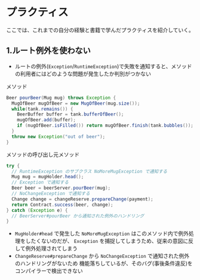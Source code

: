 プラクティス
===

ここでは、これまでの自分の経験と書籍で学んだプラクティスを紹介していく。

1.ルート例外を使わない
---

* ルートの例外(`Exception`/`RuntimeException`)で失敗を通知すると、メソッドの利用者にはどのような問題が発生したか判別がつかない

メソッド

```java 
Beer pourBeer(Mug mug) throws Exception {
  MugOfBeer mugOfBeer = new MugOfBeer(mug.size());
  while(tank.remains()) {
    BeerBuffer buffer = tank.bufferOfBeer();
    mugOfBeer.add(buffer);
    if (nugOfBeer.isFilled()) return mugOfBeer.finish(tank.bubbles());
  }
  throw new Exception("out of beer");
}
```

メソッドの呼び出し元メソッド

```java 
try {
  // RuntimeException のサブクラス NoMoreMugException で通知する
  Mug mug = mugHolder.head();
  // Exception で通知する
  Beer beer = beerServer.pourBeer(mug);
  // NoChangeException で通知する
  Change change = changeReserve.prepareChange(payment);
  return Contract.success(beer, change);
} catch (Exception e) {
  // BeerServer#pourBeer から通知された例外のハンドリング
}
```

* `MugHolder#head` で発生した `NoMoreMugException` はこのメソッド内で例外処理をしたくないのだが、
`Exception` を捕捉してしまうため、従来の意図に反して例外処理されてしまう
* `ChangeReserve#prepareChange` から `NoChangeException` で通知された例外のハンドリングがないため
機能落ちしているが、そのバグ(事後条件違反)をコンパイラーで検出できない


